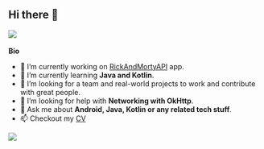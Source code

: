 ## Hi there 👋
![](https://komarev.com/ghpvc/?username=Packetic)
<br/>
<br/>
<b>Bio</b>
- 🔭 I’m currently working on [RickAndMortyAPI](https://github.com/Packetic/RickAndMortyAPI) app.
- 🌱 I’m currently learning <b>Java and Kotlin</b>.
- 👯 I’m looking for a team and real-world projects to work and contribute with great people.
- 🤔 I’m looking for help with <b>Networking with OkHttp</b>.
- 💬 Ask me about <b>Android, Java, Kotlin or any related tech stuff</b>.
- 📫 Checkout my [CV](https://github.com/Packetic/Packetic/blob/main/0hx0p1wrozm41.png)
<img src="https://github-readme-stats.vercel.app/api?username=Packetic&&show_icons=true&title_color=ffffff&icon_color=bb2acf&text_color=daf7dc&bg_color=151515"/>
